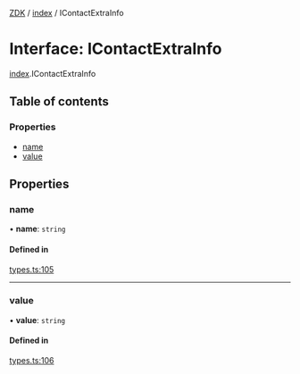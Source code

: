 [ZDK](../README.md) / [index](../modules/index.md) / IContactExtraInfo

# Interface: IContactExtraInfo

[index](../modules/index.md).IContactExtraInfo

## Table of contents

### Properties

- [name](index.IContactExtraInfo.md#name)
- [value](index.IContactExtraInfo.md#value)

## Properties

### name

• **name**: `string`

#### Defined in

[types.ts:105](https://github.com/innovtech-developers/zdk/blob/7db792f8d0888698b5c087a743b692e20fed3a78/src/types.ts#L105)

___

### value

• **value**: `string`

#### Defined in

[types.ts:106](https://github.com/innovtech-developers/zdk/blob/7db792f8d0888698b5c087a743b692e20fed3a78/src/types.ts#L106)
